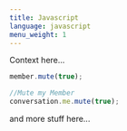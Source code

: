 ```yaml
---
title: Javascript
language: javascript
menu_weight: 1
---
```


Context here...

```javascript
member.mute(true);

//Mute my Member
conversation.me.mute(true);
```

and more stuff here...
